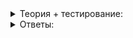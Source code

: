 <details>
<summary>Теория + тестирование:</summary>

# Перемещаем между деревьями

Садоводы владеют техникой прививки деревьев: при этом ветка берётся с одного дерева и перемещается на другое. Оказывается, нечто подобное можно проделать и с деревьями, на которых строятся ассоциативные контейнеры. В этом уроке мы покажем, как и для чего это делается.

Предположим, мы составили базу номеров автомобилей.  `map`  хранит номер автомобиля, а в качестве ключа использует имя владельца:

```cpp
#include <map>
#include <string>

using namespace std;

...
// класс VehiclePlate из прошлых уроков

class PlateBase {
public:
    PlateBase(map<string, VehiclePlate> plates)
        : plates_(move(plates)) {
    }

    void Print() const {
        for (const auto& [name, plate] : plates_) {
            cout << name << " на машине "s << plate << endl;
        }
    }

private:
    map<string, VehiclePlate> plates_;
};

int main() {
    PlateBase plate_base(map<string, VehiclePlate>{
        {"Кощей Бессмертный"s, {'K', 'K', 123, 'K', 97}},
        {"Илья Муромец"s, {'M', 'Y', 512, 'P', 97}},
        {"Иван Дурак"s, {'B', 'A', 315, 'H', 97}},
        {"Василиса Премудрая"s, {'B', 'A', 534, 'C', 97}},
        {"Иван Купала"s, {'A', 'A', 333, 'A', 97}},
        {"Змей Горыныч"s, {'A', 'M', 777, 'P', 97}},
    });

    plate_base.Print();
}

```

Получим такой вывод:

```cpp
Василиса Премудрая на машине BA534C97
Змей Горыныч на машине AM777P97
Иван Дурак на машине BA315H97
Иван Купала на машине AA333A97
Илья Муромец на машине MY512P97
Кощей Бессмертный на машине KK123K97

```

В  `map`  текстовые ключи упорядочены по алфавиту. Дерево поиска могло бы выглядеть так:

________________________________________________________________________________________________________________________________________________________________________________________________________________________________________________________________________________________________________________________________

Теперь представим, что хотим менять данные. Если кто-нибудь поменял автомобиль, проблем нет, подойдёт такой метод:

```cpp
class PlateBase {
public:
    ...
    // если имя не найдено, метод ничего не делает и возвращает false
    bool ChangeCar(const string& existing_name, VehiclePlate plate) {
        // чтобы не выполнять один и тот же поиск по дереву дважды -
        // один раз в count, второй раз в operator [],
        // воспользуемся итератором:
        auto iter = plates_.find(existing_name);
        if (iter == plates_.end()) {
            return false;
        }

        // изменяем второй элемент пары (ключ, значение)
        iter->second = move(plate);
        return true;
    }
    ...
};

int main() {
    PlateBase plate_base(map<string, VehiclePlate>{
        {"Кощей Бессмертный"s, {'K', 'K', 123, 'K', 97}},
        {"Илья Муромец"s, {'M', 'Y', 512, 'P', 97}},
        {"Иван Дурак"s, {'B', 'A', 315, 'H', 97}},
        {"Василиса Премудрая"s, {'B', 'A', 534, 'C', 97}},
        {"Иван Купала"s, {'A', 'A', 333, 'A', 97}},
        {"Змей Горыныч"s, {'A', 'M', 777, 'P', 97}},
    });

    plate_base.ChangeCar("Змей Горыныч"s, {'A', 'M', 888, 'P', 97});
    plate_base.Print();
}

```

Проверяем результат:

```cpp
Василиса Премудрая на машине BA534C97
Змей Горыныч на машине AM888P97
Иван Дурак на машине BA315H97
Иван Купала на машине AA333A97
Илья Муромец на машине MY512P97
Кощей Бессмертный на машине KK123K97

```

Всё прошло успешно. Теперь представим, что Иван Дурак повстречался с Царевной Лягушкой и стал Иваном Царевичем. Сделаем метод и для этого:

```cpp
class PlateBase {
public:
    ...
    // если имя не найдено, метод ничего не делает и возвращает false
    bool ChangeName(const string& existing_name, string new_name) {
        // начало аналогичное
        auto iter = plates_.find(existing_name);
        if (iter == plates_.end()) {
            return false;
        }

        // изменяем первый элемент пары (ключ, значение)
        iter->first = move(new_name);
        return true;
    }
    ...
};

int main() {
    PlateBase plate_base(map<string, VehiclePlate>{
        {"Кощей Бессмертный"s, {'K', 'K', 123, 'K', 97}},
        {"Илья Муромец"s, {'M', 'Y', 512, 'P', 97}},
        {"Иван Дурак"s, {'B', 'A', 315, 'H', 97}},
        {"Василиса Премудрая"s, {'B', 'A', 534, 'C', 97}},
        {"Иван Купала"s, {'A', 'A', 333, 'A', 97}},
        {"Змей Горыныч"s, {'A', 'M', 777, 'P', 97}},
    });

    plate_base.ChangeName("Иван Дурак"s, "Иван Царевич"s);
    plate_base.Print();
}

```

Компилируем и запускаем:

```
ivan.cpp: In member function 'bool PlateBase::ChangeName(const string&, std::__cxx11::string)':
ivan.cpp:102:41: error: no match for 'operator=' (operand types are 'const std::__cxx11::basic_string<char>' and 'std::remove_reference<std::__cxx11::basic_string<char>&>::type' {aka 'std::__cxx11::basic_string<char>'})
         iter->first = std::move(new_name);

```

Что-то пошло не так, запуск не удался. Ошибка в том, что мы пытаемся изменить ключ.  `map`  не даёт этого сделать.

----------

Как вы думаете, почему не получилось изменить ключ в  `map`?

-   Нужно убрать  `move`, и тогда всё заработает.
    
-   Это может нарушить свойства дерева поиска.
    
-   Ключи не должны меняться по логике ассоциативного контейнера, поэтому их изменение запретили.
    
-   Этот метод просто не реализовали.
    

У контейнера есть на то причины, ведь если вы будете менять ключи, легко можете нарушить свойство дерева поиска, и  `map`  перестанет работать корректно:

________________________________________________________________________________________________________________________________________________________________________________________________________________________________________________________________________________________________________________________________

_Выделенные узлы нарушают свойство дерева поиска_

Это же касается и контейнера  `set`. Выйти из положения можно, удалив старый элемент и вставив обратно с обновлённым именем:

```cpp
auto value_holder = std::move(iter->second);
plates_.erase(iter);
plates_.insert({std::move(new_name), std::move(value_holder)});

```

----------

В чём основной недостаток этого решения?

-   Оно будет неэффективно, если значения  `map`  — объекты с тяжёлым перемещением или без него.
    
-   Удаление и вставка могут потребовать перебалансировки дерева.
    
-   Слишком много  `std::move`, лучше без них.
    
-   У него нет недостатков.
    

Значение пришлось переместить два раза. Для объектов, для которых эта операция не реализована эффективно, такое изменение ключа будет весьма накладно. Кажется, что это лишние расходы, ведь изменение ключа вообще не должно затрагивать значение. К счастью, для таких случаев предусмотрен метод  `extract`, который позволяет вынуть узел из дерева. Извлечённый узел можно свободно поменять, а затем вернуть:

```cpp
auto node = plates_.extract(iter);
node.key() = std::move(new_name);
plates_.insert(std::move(node));

```

При такой операции никогда не происходит ни копирований, ни перемещений ключей и значений. Поменяем метод  `ChangeName`  и протестируем его:

```cpp
class PlateBase {
public:
    ...
    // если имя не найдено, метод ничего не делает и возвращает false
    bool ChangeName(const string& existing_name, string new_name) {
        // начало аналогичное
        auto iter = plates_.find(existing_name);
        if (iter == plates_.end()) {
            return false;
        }

        // изменяем ключ
        auto node = plates_.extract(iter);
        node.key() = move(new_name);
        plates_.insert(move(node));

        return true;
    }
    ...
};

```

В этот раз программа компилируется. Запускаем:

```cpp
Василиса Премудрая на машине BA534C97
Змей Горыныч на машине AM777P97
Иван Купала на машине AA333A97
Иван Царевич на машине BA315H97
Илья Муромец на машине MY512P97
Кощей Бессмертный на машине KK123K97

```

В дереве Иван окажется на новом месте, слегка перестроив узлы вокруг. Это может выглядеть так:

________________________________________________________________________________________________________________________________________________________________________________________________________________________________________________________________________________________________________________________________

Так можно извлекать узлы из дерева, задающего контейнер  `map`. Разберём, что с неупорядоченными контейнерами.

----------

Вспомните устройство  `unordered_set`  и  `unoredered_map`  и подумайте: нужен ли этим контейнерам метод  `extract`?

-   Они не задаются деревьями, так что ключи можно беспрепятственно менять, такого метода нет.
    
-   Ключи можно менять, но метод всё равно есть для других целей, например, перемещения элемента в другой контейнер.
    
-   Ключи также нельзя менять, так что метод нужен для тех же целей.
    

У неупорядоченных контейнеров, как и у обычного  `map`, ключи менять запрещено, ведь изменение ключа влечёт изменение хеша, и элемент окажется не в своей тарелке, то есть корзинке. Метод  `extract`  им необходим, и работает он для этих контейнеров точно так же.

----------

Извлечённый узел можно вставить в другой контейнер такого же типа — подобно садоводу перенести ветку из одного дерева к другому. Представим, что после слияния двух сказочных предприятий понадобилось объединить базы данных автомобилей сотрудников в один объект. Реализуем для этого метод  `Merge`:

```cpp
class PlateBase {
public:
    ...
    // метод извлекает узлы из другой базы данных,
    // поэтому принимает её по rvalue-ссылке
    void Merge(PlateBase&& other) {
        // извлекаем узлы пока они есть
        while (!other.plates_.empty()) {
            auto node = other.plates_.extract(other.plates_.begin());
            plates_.insert(move(node));
        }
    }

private:
    map<string, VehiclePlate> plates_;
};

int main() {
    PlateBase plate_base_1(map<string, VehiclePlate>{
        {"Кощей Бессмертный"s, {'K', 'K', 123, 'K', 97}},
        {"Илья Муромец"s, {'M', 'Y', 512, 'P', 97}},
        {"Иван Царевич"s, {'B', 'A', 315, 'H', 97}},
        {"Василиса Премудрая"s, {'B', 'A', 534, 'C', 97}},
        {"Иван Купала"s, {'A', 'A', 333, 'A', 97}},
        {"Змей Горыныч"s, {'A', 'M', 777, 'P', 97}},
    });

    PlateBase plate_base_2(map<string, VehiclePlate>{
        {"Колобок"s, {'K', 'K', 321, 'K', 97}},
        {"Добрыня Никитич"s, {'H', 'Y', 422, 'K', 97}},
        {"Емеля"s, {'X', 'O', 11, 'T', 97}},
    });

    plate_base_1.Merge(move(plate_base_2));

    plate_base_1.Print();
}

```

Проверяем результат:

```cpp
Василиса Премудрая на машине BA534C97
Добрыня Никитич на машине HY422K97
Емеля на машине XO011T97
Змей Горыныч на машине AM777P97
Иван Купала на машине AA333A97
Иван Царевич на машине BA315H97
Илья Муромец на машине MY512P97
Колобок на машине KK321K97
Кощей Бессмертный на машине KK123K97

```

Результат правильный. Того же эффекта можно добиться проще и, возможно, эффективнее, если использовать метод  `merge`, уже подготовленный для вас разработчиками стандартной библиотеки:

```cpp
void Merge(PlateBase&& other) {
    plates_.merge(std::move(other.plates_));
}

```

На рисунке слияние могло бы выглядеть так:

________________________________________________________________________________________________________________________________________________________________________________________________________________________________________________________________

Кажется, теперь вы узнали всё об упорядоченных и неупорядоченных контейнерах. В следующем уроке вас ждёт небольшой тест. Затем — финальное задание этой темы.

</details>

<details>
<summary>Ответы:</summary>

# Ответы на задания

Как вы думаете, почему не получилось изменить ключ в  `map`?

-   **(-)**  Нужно убрать  `move`, и тогда всё заработает.
    
-   **(+)**  Это может нарушить свойства дерева поиска.
    
-   **(-)**  Ключи не должны меняться по логике ассоциативного контейнера, поэтому их изменение запретили.
    
-   **(-)**  Этот метод просто не реализовали.
    

----------

В чём основной недостаток этого решения?

-   **(+)**  Оно будет неэффективно, если значения  `map`  — объекты с тяжёлым перемещением или без него.
    
-   **(-)**  Удаление и вставка могут потребовать перебалансировки дерева.
    

> Это так, но перебалансировки тут не избежать. Элемент с новым ключом обязан находиться в новом месте дерева.

-   **(-)**  Слишком много  `std::move`, лучше без них.

> Лучше использовать  `std::move`  там, где возможно. Это не недостаток.

-   **(-)**  У него нет недостатков.

----------

Вспомните устройство  `unordered_set`  и  `unoredered_map`  и подумайте: нужен ли этим контейнерам метод  `extract`?

-   **(-)**  Они не задаются деревьями, так что ключи можно беспрепятственно менять, такого метода нет.
    
-   **(-)**  Ключи можно менять, но метод всё равно есть для других целей, например, перемещения элемента в другой контейнер.
    
-   **(+)**  Ключи также нельзя менять, так что метод нужен для тех же целей.

</details>
